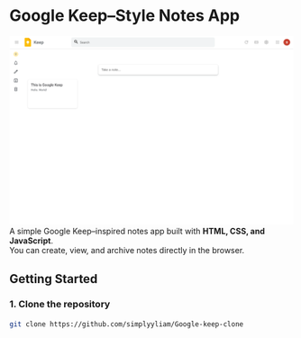 # Google Keep–Style Notes App
![alt text](image.png)
A simple Google Keep–inspired notes app built with **HTML, CSS, and JavaScript**.  
You can create, view, and archive notes directly in the browser.


## Getting Started
### 1. Clone the repository
```bash
git clone https://github.com/simplyyliam/Google-keep-clone
